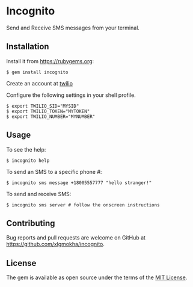 # Incognito

Send and Receive SMS messages from your terminal.

## Installation


Install it from https://rubygems.org:

    $ gem install incognito

Create an account at [twilio](https://www.twilio.com)

Configure the following settings in your shell profile.

    $ export TWILIO_SID="MYSID"
    $ export TWILIO_TOKEN="MYTOKEN"
    $ export TWILIO_NUMBER="MYNUMBER"

## Usage

To see the help:

    $ incognito help

To send an SMS to a specific phone #:

    $ incognito sms message +18005557777 "hello stranger!"

To send and receive SMS:

    $ incognito sms server # follow the onscreen instructions


## Contributing

Bug reports and pull requests are welcome on GitHub at https://github.com/xlgmokha/incognito.

## License

The gem is available as open source under the terms of the [MIT License](https://opensource.org/licenses/MIT).
